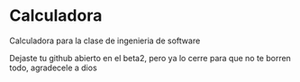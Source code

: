 # Calculadora
Calculadora para la clase de ingenieria de software

Dejaste tu github abierto en el beta2, pero ya lo cerre para que no te borren todo, agradecele a dios 

